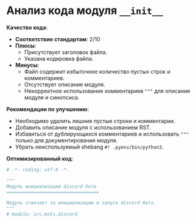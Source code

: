 # Анализ кода модуля `__init__`

**Качество кода**:

- **Соответствие стандартам**: 2/10
- **Плюсы**:
    - Присутствует заголовок файла.
    - Указана кодировка файла.
- **Минусы**:
    - Файл содержит избыточное количество пустых строк и комментариев.
    - Отсутствует описание модуля.
    - Некорректное использование комментариев ``"""`` для описания модуля и синопсиса.

**Рекомендации по улучшению**:

- Необходимо удалить лишние пустые строки и комментарии.
- Добавить описание модуля с использованием RST.
- Избавиться от дублирующихся комментариев и использовать `"""` только для документирования модуля.
- Убрать неиспользуемый shebang `#! .pyenv/bin/python3`.

**Оптимизированный код**:

```python
# -*- coding: utf-8 -*-

"""
Модуль инициализации discord бота
==================================

Модуль отвечает за инициализацию и запуск discord бота.
"""
# module: src.bots.discord
```